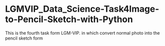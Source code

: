 # LGMVIP_Data_Science-Task4Image-to-Pencil-Sketch-with-Python

This is the fourth task form LGM-VIP. in which convert normal photo into the pencil sketch form
